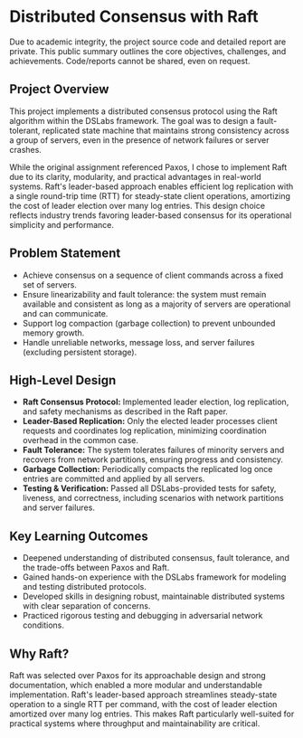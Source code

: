 # Distributed Consensus with Raft

 Due to academic integrity, the project source code and detailed report are private. This public summary outlines the core objectives, challenges, and achievements. Code/reports cannot be shared, even on request.

## Project Overview

This project implements a distributed consensus protocol using the Raft algorithm within the DSLabs framework. The goal was to design a fault-tolerant, replicated state machine that maintains strong consistency across a group of servers, even in the presence of network failures or server crashes.

While the original assignment referenced Paxos, I chose to implement Raft due to its clarity, modularity, and practical advantages in real-world systems. Raft's leader-based approach enables efficient log replication with a single round-trip time (RTT) for steady-state client operations, amortizing the cost of leader election over many log entries. This design choice reflects industry trends favoring leader-based consensus for its operational simplicity and performance.

## Problem Statement

- Achieve consensus on a sequence of client commands across a fixed set of servers.
- Ensure linearizability and fault tolerance: the system must remain available and consistent as long as a majority of servers are operational and can communicate.
- Support log compaction (garbage collection) to prevent unbounded memory growth.
- Handle unreliable networks, message loss, and server failures (excluding persistent storage).

## High-Level Design

- **Raft Consensus Protocol:** Implemented leader election, log replication, and safety mechanisms as described in the Raft paper.
- **Leader-Based Replication:** Only the elected leader processes client requests and coordinates log replication, minimizing coordination overhead in the common case.
- **Fault Tolerance:** The system tolerates failures of minority servers and recovers from network partitions, ensuring progress and consistency.
- **Garbage Collection:** Periodically compacts the replicated log once entries are committed and applied by all servers.
- **Testing & Verification:** Passed all DSLabs-provided tests for safety, liveness, and correctness, including scenarios with network partitions and server failures.

## Key Learning Outcomes

- Deepened understanding of distributed consensus, fault tolerance, and the trade-offs between Paxos and Raft.
- Gained hands-on experience with the DSLabs framework for modeling and testing distributed protocols.
- Developed skills in designing robust, maintainable distributed systems with clear separation of concerns.
- Practiced rigorous testing and debugging in adversarial network conditions.

## Why Raft?

Raft was selected over Paxos for its approachable design and strong documentation, which enabled a more modular and understandable implementation. Raft's leader-based approach streamlines steady-state operation to a single RTT per command, with the cost of leader election amortized over many log entries. This makes Raft particularly well-suited for practical systems where throughput and maintainability are critical.
